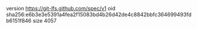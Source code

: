 version https://git-lfs.github.com/spec/v1
oid sha256:e6b3e3e5391a4fea2f15083bd4b26d42de4c8842bbfc364699493fdb6151f846
size 4057
